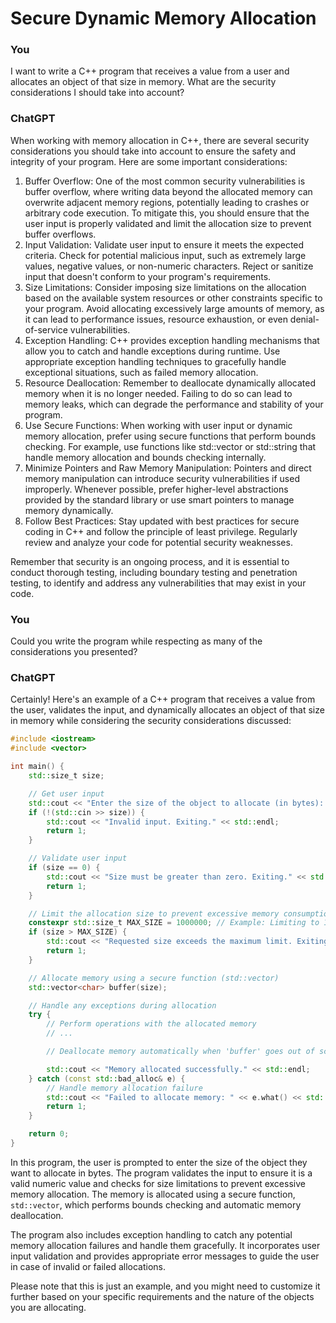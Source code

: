 # Secure Dynamic Memory Allocation

### You
I want to write a C++ program that receives a value from a user and allocates an object of that size in memory. What are the security considerations I should take into account?

### ChatGPT
When working with memory allocation in C++, there are several security considerations you should take into account to ensure the safety and integrity of your program. Here are some important considerations:

1. Buffer Overflow: One of the most common security vulnerabilities is buffer overflow, where writing data beyond the allocated memory can overwrite adjacent memory regions, potentially leading to crashes or arbitrary code execution. To mitigate this, you should ensure that the user input is properly validated and limit the allocation size to prevent buffer overflows.
2. Input Validation: Validate user input to ensure it meets the expected criteria. Check for potential malicious input, such as extremely large values, negative values, or non-numeric characters. Reject or sanitize input that doesn't conform to your program's requirements.
3. Size Limitations: Consider imposing size limitations on the allocation based on the available system resources or other constraints specific to your program. Avoid allocating excessively large amounts of memory, as it can lead to performance issues, resource exhaustion, or even denial-of-service vulnerabilities.
4. Exception Handling: C++ provides exception handling mechanisms that allow you to catch and handle exceptions during runtime. Use appropriate exception handling techniques to gracefully handle exceptional situations, such as failed memory allocation.
5. Resource Deallocation: Remember to deallocate dynamically allocated memory when it is no longer needed. Failing to do so can lead to memory leaks, which can degrade the performance and stability of your program.
6. Use Secure Functions: When working with user input or dynamic memory allocation, prefer using secure functions that perform bounds checking. For example, use functions like std::vector or std::string that handle memory allocation and bounds checking internally.
7. Minimize Pointers and Raw Memory Manipulation: Pointers and direct memory manipulation can introduce security vulnerabilities if used improperly. Whenever possible, prefer higher-level abstractions provided by the standard library or use smart pointers to manage memory dynamically.
8. Follow Best Practices: Stay updated with best practices for secure coding in C++ and follow the principle of least privilege. Regularly review and analyze your code for potential security weaknesses.

Remember that security is an ongoing process, and it is essential to conduct thorough testing, including boundary testing and penetration testing, to identify and address any vulnerabilities that may exist in your code.

### You
Could you write the program while respecting as many of the considerations you presented?

### ChatGPT
Certainly! Here's an example of a C++ program that receives a value from the user, validates the input, and dynamically allocates an object of that size in memory while considering the security considerations discussed:

```cpp
#include <iostream>
#include <vector>

int main() {
    std::size_t size;

    // Get user input
    std::cout << "Enter the size of the object to allocate (in bytes): ";
    if (!(std::cin >> size)) {
        std::cout << "Invalid input. Exiting." << std::endl;
        return 1;
    }

    // Validate user input
    if (size == 0) {
        std::cout << "Size must be greater than zero. Exiting." << std::endl;
        return 1;
    }

    // Limit the allocation size to prevent excessive memory consumption
    constexpr std::size_t MAX_SIZE = 1000000; // Example: Limiting to 1MB
    if (size > MAX_SIZE) {
        std::cout << "Requested size exceeds the maximum limit. Exiting." << std::endl;
        return 1;
    }

    // Allocate memory using a secure function (std::vector)
    std::vector<char> buffer(size);

    // Handle any exceptions during allocation
    try {
        // Perform operations with the allocated memory
        // ...

        // Deallocate memory automatically when 'buffer' goes out of scope

        std::cout << "Memory allocated successfully." << std::endl;
    } catch (const std::bad_alloc& e) {
        // Handle memory allocation failure
        std::cout << "Failed to allocate memory: " << e.what() << std::endl;
        return 1;
    }

    return 0;
}

```

In this program, the user is prompted to enter the size of the object they want to allocate in bytes. The program validates the input to ensure it is a valid numeric value and checks for size limitations to prevent excessive memory allocation. The memory is allocated using a secure function, `std::vector`, which performs bounds checking and automatic memory deallocation.

The program also includes exception handling to catch any potential memory allocation failures and handle them gracefully. It incorporates user input validation and provides appropriate error messages to guide the user in case of invalid or failed allocations.

Please note that this is just an example, and you might need to customize it further based on your specific requirements and the nature of the objects you are allocating.

